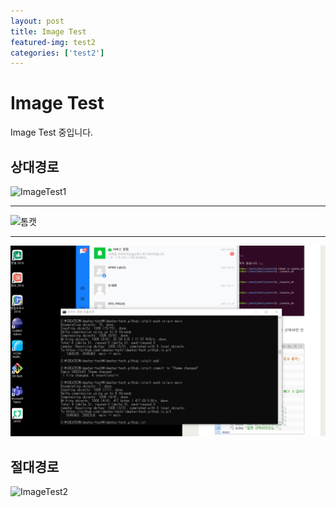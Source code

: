 ```yaml
---
layout: post
title: Image Test
featured-img: test2
categories: ['test2']
---
```


# Image Test

Image Test 중입니다.

## 상대경로

![ImageTest1](https://user-images.githubusercontent.com/82787238/115588155-6b96a500-a309-11eb-814e-f0d20c8227ca.jpg)

***

![톰캣](https://user-images.githubusercontent.com/82787238/115637374-f9df4b00-a34a-11eb-83ba-9bcaacdc7f8d.png)

***

![캡쳐](../image/posting/캡쳐.png)

## 절대경로

![ImageTest2](https://www.oracle.com/a/ocom/img/rh03-linux-hero-penguin-r1.png)